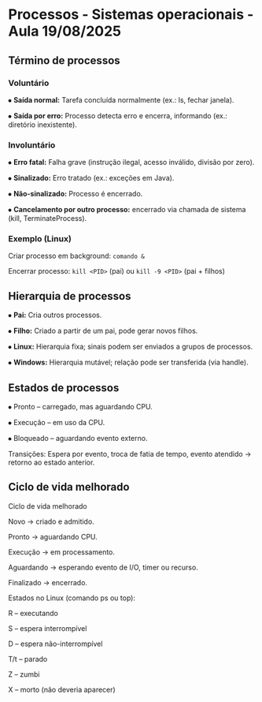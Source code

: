 # Processos - Sistemas operacionais - Aula 19/08/2025

## Término de processos

### Voluntário

⦁ **Saída normal:** Tarefa concluída normalmente (ex.: ls, fechar janela).

⦁ **Saída por erro:** Processo detecta erro e encerra, informando (ex.: diretório inexistente).

### Involuntário

⦁ **Erro fatal:** Falha grave (instrução ilegal, acesso inválido, divisão por zero).

⦁ **Sinalizado:** Erro tratado (ex.: exceções em Java).

⦁ **Não-sinalizado:** Processo é encerrado.

⦁ **Cancelamento por outro processo:** encerrado via chamada de sistema (kill, TerminateProcess).

### Exemplo (Linux)

Criar processo em background: `comando &`

Encerrar processo: `kill <PID>` (pai) ou `kill -9 <PID>` (pai + filhos)

## Hierarquia de processos

⦁ **Pai:** Cria outros processos.

⦁ **Filho:** Criado a partir de um pai, pode gerar novos filhos.

⦁ **Linux:** Hierarquia fixa; sinais podem ser enviados a grupos de processos.

⦁ **Windows:** Hierarquia mutável; relação pode ser transferida (via handle).

## Estados de processos

⦁ Pronto – carregado, mas aguardando CPU.

⦁ Execução – em uso da CPU.

⦁ Bloqueado – aguardando evento externo.

Transições: Espera por evento, troca de fatia de tempo, evento atendido → retorno ao estado anterior.

## Ciclo de vida melhorado

Ciclo de vida melhorado

Novo → criado e admitido.

Pronto → aguardando CPU.

Execução → em processamento.

Aguardando → esperando evento de I/O, timer ou recurso.

Finalizado → encerrado.

Estados no Linux (comando ps ou top):

R – executando

S – espera interrompível

D – espera não-interrompível

T/t – parado

Z – zumbi

X – morto (não deveria aparecer)

